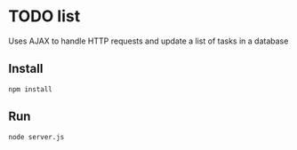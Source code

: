 # TODO list

Uses AJAX to handle HTTP requests and update a list of tasks in a database

## Install

```shell
npm install
```

## Run
```
node server.js
```
